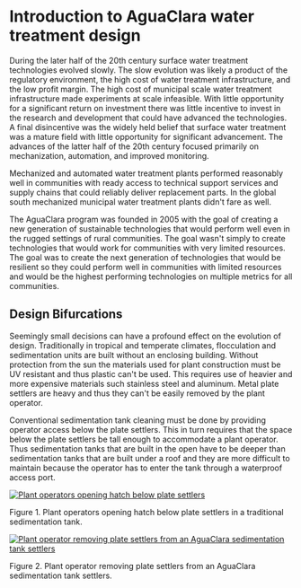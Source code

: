 # Introduction to AguaClara water treatment design


During the later half of the 20th century surface water treatment technologies evolved slowly. The slow evolution was likely a product of the regulatory environment, the high cost of water treatment infrastructure, and the low profit margin. The high cost of municipal scale water treatment infrastructure made experiments at scale infeasible. With little opportunity for a significant return on investment there was little incentive to invest in the research and development that could have advanced the technologies. A final disincentive was the widely held belief that surface water treatment was a mature field with little opportunity for significant advancement. The advances of the latter half of the 20th century focused primarily on mechanization, automation, and improved monitoring.

Mechanized and automated water treatment plants performed reasonably well in communities with ready access to technical support services and supply chains that could reliably deliver replacement parts. In the global south mechanized municipal water treatment plants didn't fare as well.

The AguaClara program was founded in 2005 with the goal of creating a new generation of sustainable technologies that would perform well even in the rugged settings of rural communities. The goal wasn't simply to create technologies that would work for communities with very limited resources. The goal was to create the next generation of technologies that would be resilient so they could perform well in communities with limited resources and would be the highest performing technologies on multiple metrics for all communities.

## Design Bifurcations
Seemingly small decisions can have a profound effect on the evolution of design. Traditionally in tropical and temperate climates, flocculation and sedimentation units are built without an enclosing building. Without protection from the sun the materials used for plant construction must be UV resistant and thus plastic can't be used. This requires use of heavier and more expensive materials such stainless steel and aluminum. Metal plate settlers are heavy and thus they can't be easily removed by the plant operator.

Conventional sedimentation tank cleaning must be done by providing operator access below the plate settlers. This in turn requires that the space below the plate settlers be tall enough to accommodate a plant operator. Thus sedimentation tanks that are built in the open have to be deeper than sedimentation tanks that are built under a roof and they are more difficult to maintain because the operator has to enter the tank through a waterproof access port.

[![Plant operators opening hatch below plate settlers](http://img.youtube.com/vi/TSh-ZNqaW8Y/0.jpg)](http://www.youtube.com/watch?v=TSh-ZNqaW8Y)

Figure 1. Plant operators opening hatch below plate settlers in a traditional sedimentation tank.


[![Plant operator removing plate settlers from an AguaClara sedimentation tank settlers](http://img.youtube.com/vi/vZ2f6mduEls/0.jpg)](http://www.youtube.com/watch?v=vZ2f6mduEls)

Figure 2. Plant operator removing plate settlers from an AguaClara sedimentation tank settlers.
